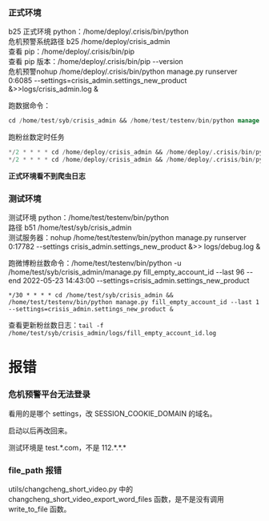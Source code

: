 
### 正式环境 

b25 正式环境 python：/home/deploy/.crisis/bin/python    
危机预警系统路径 b25 /home/deploy/crisis_admin    
查看 pip：/home/deploy/.crisis/bin/pip    
查看 pip 版本：/home/deploy/.crisis/bin/pip --version     
危机预警nohup /home/deploy/.crisis/bin/python manage.py runserver 0:6085 --settings=crisis_admin.settings_new_product &>>logs/crisis_admin.log &   

跑数据命令：  

```sql  
cd /home/test/syb/crisis_admin && /home/test/testenv/bin/python manage.py fill_empty_account_id --last 1230 --end "2022-06-10 16:30:00" --settings=crisis_admin.settings_new_product &>> logs/daily12.log &
```   

跑粉丝数定时任务   
```sql   
*/2 * * * * cd /home/deploy/crisis_admin && /home/deploy/.crisis/bin/python manage.py fill_empty_account_id --last 0.067 --settings=crisis_admin.settings_new_product &   
*/2 * * * * cd /home/deploy/crisis_admin && /home/deploy/.crisis/bin/python manage.py fill_empty_account_id --last 0.067 --daily12 --settings=crisis_admin.settings_new_product &  
```  


**正式环境看不到爬虫日志**  


### 测试环境  

测试环境 python：/home/test/testenv/bin/python   
路径 b51 /home/test/syb/crisis_admin   
测试服务器：nohup /home/test/testenv/bin/python manage.py runserver 0:17782 --settings crisis_admin.settings_new_product &>> logs/debug.log &     

跑微博粉丝数命令：/home/test/testenv/bin/python -u /home/test/syb/crisis_admin/manage.py fill_empty_account_id --last 96 --end 2022-05-23 14:43:00 --settings=crisis_admin.settings_new_product   

`*/30 * * * * cd /home/test/syb/crisis_admin && /home/test/testenv/bin/python manage.py fill_empty_account_id --last 1 --settings=crisis_admin.settings_new_product &`   

查看更新粉丝数日志：`tail -f /home/test/syb/crisis_admin/logs/fill_empty_account_id.log`   


# 报错  

### 危机预警平台无法登录   

看用的是哪个 settings，改 SESSION_COOKIE_DOMAIN 的域名。    

启动以后再改回来。   

测试环境是 test.\*.com，不是 112.\*.\*.\*    


### file_path 报错  

utils/changcheng_short_video.py 中的 changcheng_short_video_export_word_files 函数，是不是没有调用 write_to_file 函数。     



